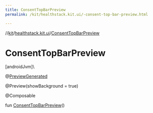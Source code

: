 ```yaml
---
title: ConsentTopBarPreview
permalink: /kit/healthstack.kit.ui/-consent-top-bar-preview.html

---
```

//[kit](/kit.html)/[healthstack.kit.ui](index.html)/[ConsentTopBarPreview](-consent-top-bar-preview.html)



# ConsentTopBarPreview



[androidJvm]\




@[PreviewGenerated](../healthstack.kit.annotation/-preview-generated/index.html)



@Preview(showBackground = true)



@Composable



fun [ConsentTopBarPreview](-consent-top-bar-preview.html)()




